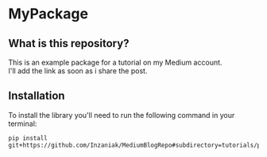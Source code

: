# MyPackage
## What is this repository?
This is an example package for a tutorial on my Medium account.  
I'll add the link as soon as i share the post.

## Installation
To install the library you'll need to run the following command in your terminal:
```
pip install git+https://github.com/Inzaniak/MediumBlogRepo#subdirectory=tutorials/python/intermediate/py_example_package
```
